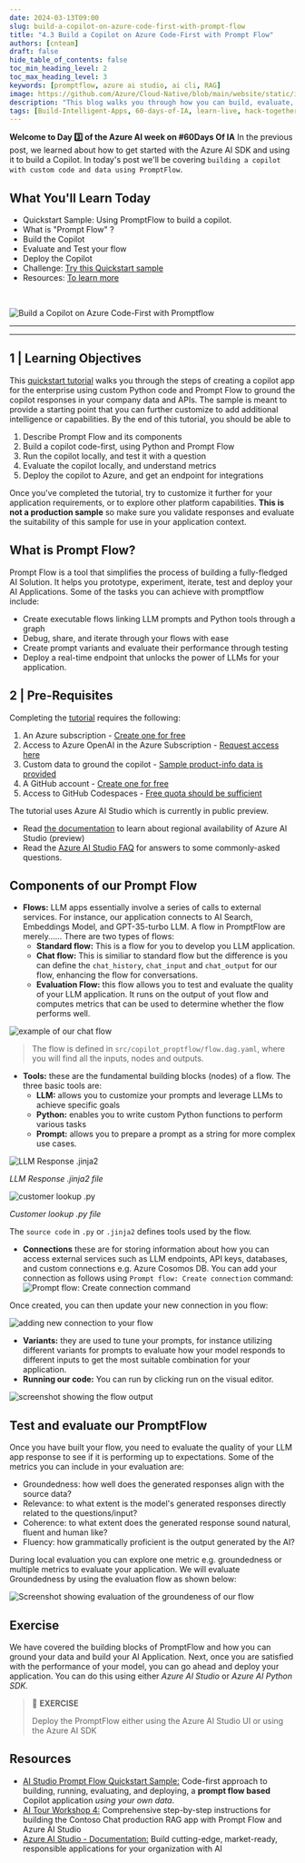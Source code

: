 ```yaml
---
date: 2024-03-13T09:00
slug: build-a-copilot-on-azure-code-first-with-prompt-flow
title: "4.3 Build a Copilot on Azure Code-First with Prompt Flow"
authors: [cnteam]
draft: false
hide_table_of_contents: false
toc_min_heading_level: 2
toc_max_heading_level: 3
keywords: [promptflow, azure ai studio, ai cli, RAG]
image: https://github.com/Azure/Cloud-Native/blob/main/website/static/img/ogImage.png
description: "This blog walks you through how you can build, evaluate, and test a custom copilot implementation using Prompt Flow and Azure AI SDK." 
tags: [Build-Intelligent-Apps, 60-days-of-IA, learn-live, hack-together, community-buzz, ask-the-expert, azure-kubernetes-service, azure-functions, azure-openai, azure-container-apps, azure-cosmos-db, github-copilot, github-codespaces, github-actions]
---
```


<head> 
  <meta property="og:url" content="https://azure.github.io/cloud-native/60daysofia/build-a-copilot-on-azure-code-first-with-prompt-flow"/>
  <meta property="og:type" content="website"/> 
  <meta property="og:title" content="Build Intelligent Apps | AI Apps on Azure"/> 
  <meta property="og:description" content="This blog walks you through how you can build, evaluate, and test a custom copilot implementation using Prompt Flow and Azure AI SDK."/> 
  <meta property="og:image" content="https://github.com/Azure/Cloud-Native/blob/main/website/static/img/ogImage.png"/> 
  <meta name="twitter:url" content="https://azure.github.io/Cloud-Native/60daysofIA/build-a-copilot-on-azure-code-first-with-prompt-flow" /> 
  <meta name="twitter:title" content="Build Intelligent Apps | AI Apps on Azure" />
 <meta name="twitter:description" content="This blog walks you through how you can build, evaluate, and test a custom copilot implementation using Prompt Flow and Azure AI SDK." />
  <meta name="twitter:image" content="https://azure.github.io/Cloud-Native/img/ogImage.png" /> 
  <meta name="twitter:card" content="summary_large_image" /> 
  <meta name="twitter:creator" content="@devanshidiaries" /> 
  <link rel="canonical" href="https://azure.github.io/Cloud-Native/60daysofIA/build-a-copilot-on-azure-code-first-with-prompt-flow" /> 
</head> 

<!-- End METADATA -->


**Welcome to Day 3️⃣ of the Azure AI week on #60Days Of IA**
In the previous post, we learned about how to get started with the Azure AI SDK and using it to build a Copilot. In today's post we'll be covering `building a copilot with custom code and data using PromptFlow`.


## What You'll Learn Today
 * Quickstart Sample: Using PromptFlow to build a copilot.
 * What is "Prompt Flow" ? 
 * Build the Copilot
 * Evaluate and Test your flow
 * Deploy the Copilot
 * Challenge: [Try this Quickstart sample](https://github.com/Azure-Samples/aistudio-python-promptflow-sample)
 * Resources: [To learn more](https://learn.microsoft.com/en-us/azure/ai-studio/how-to/prompt-flow?ocid=buildia24_60days_blog)

<br/>

<!-- FIXME: banner image -->
![Build a Copilot on Azure Code-First with Promptflow](../../static/img/60-days-of-ia/blogs/2024-03-13/BIA-3.png)

---

---

<!-- ************************************** -->
<!--  AUTHORS: WRITE BLOG POST CONTENT HERE -->
<!-- ************************************** -->

## 1 | Learning Objectives

This [quickstart tutorial](https://github.com/Azure-Samples/aistudio-python-promptflow-sample) walks you through the steps of creating a copilot app for the enterprise using custom Python code and Prompt Flow to ground the copilot responses in your company data and APIs. The sample is meant to provide a starting point that you can further customize to add additional intelligence or capabilities. By the end of this tutorial, you should be able to
1. Describe Prompt Flow and its components
1. Build a copilot code-first, using Python and Prompt Flow
1. Run the copilot locally, and test it with a question
1. Evaluate the copilot locally, and understand metrics
1. Deploy the copilot to Azure, and get an endpoint for integrations

Once you've completed the tutorial, try to customize it further for your application requirements, or to explore other platform capabilities. **This is not a production sample** so make sure you validate responses and evaluate the suitability of this sample for use in your application context.

## What is Prompt Flow? 

Prompt Flow is a tool that simplifies the process of building a fully-fledged AI Solution. It helps you prototype, experiment, iterate, test and deploy your AI Applications. Some of the tasks you can achieve with promptflow include:

* Create executable flows linking LLM prompts and Python tools through a graph
* Debug, share, and iterate through your flows with ease
* Create prompt variants and evaluate their performance through testing
* Deploy a real-time endpoint that unlocks the power of LLMs for your application.

## 2 | Pre-Requisites

Completing the [tutorial](https://github.com/Azure-Samples/aistudio-python-promptflow-sample) requires the following:

1. An Azure subscription - [Create one for free](https://azure.microsoft.com/free/cognitive-services?ocid=buildia24_60days_blog)
2. Access to Azure OpenAI in the Azure Subscription - [Request access here](https://aka.ms/oai/access?ocid=buildia24_60days_blog)
3. Custom data to ground the copilot - [Sample product-info data is provided](./../data/3-product-info/)
4. A GitHub account - [Create one for free](https://github.com/signup)
5. Access to GitHub Codespaces - [Free quota should be sufficient](https://docs.github.com/en/billing/managing-billing-for-github-codespaces/about-billing-for-github-codespaces#monthly-included-storage-and-core-hours-for-personal-accounts)

The tutorial uses Azure AI Studio which is currently in public preview.

 - Read [the documentation](https://learn.microsoft.com/azure/ai-studio/reference/region-support#azure-public-regions?ocid=buildia24_60days_blog) to learn about regional availability of Azure AI Studio (preview)
 - Read the [Azure AI Studio FAQ](https://learn.microsoft.com/azure/ai-studio/faq?ocid=buildia24_60days_blog?ocid=buildia24_60days_blog) for answers to some commonly-asked questions.

## Components of our Prompt Flow

* **Flows:** LLM apps essentially involve a series of calls to external services. For instance, our application connects to AI Search, Embeddings Model, and GPT-35-turbo LLM. A flow in PromptFlow are merely...... There are two types of flows:
    * **Standard flow:** This is a flow for you to develop you LLM application.
    * **Chat flow:** This is similiar to standard flow but the difference is you can define the `chat_history`, `chat_input` and `chat_output` for our flow, enhancing the flow for conversations. 
    * **Evaluation Flow:** this flow allows you to test and evaluate the quality of your LLM application. It runs on the output of yout flow and computes metrics that can be used to determine whether the flow performs well.

![example of our chat flow](../../static/img/60-days-of-ia/blogs/2024-03-13/flow.png)

> The flow is defined in `src/copilot_proptflow/flow.dag.yaml`, where you will find all the inputs, nodes and outputs. 

* **Tools:** these are the fundamental building blocks (nodes) of a flow. The three basic tools are:
    * **LLM:** allows you to customize your prompts and leverage LLMs to achieve specific goals
    * **Python:** enables you to write custom Python functions to perform various tasks
    * **Prompt:** allows you to prepare a prompt as a string for more complex use cases.

![LLM Response .jinja2](../../static/img/60-days-of-ia/blogs/2024-03-13/llm_reponse_jinja2.png)

*LLM Response .jinja2 file*

![customer lookup .py](../../static/img/60-days-of-ia/blogs/2024-03-13/customer_lookup_py.png)

*Customer lookup .py file*

The `source code` in `.py` or `.jinja2` defines tools used by the flow.

* **Connections** these are for storing information about how you can access external services such as LLM endpoints, API keys, databases, and custom connections e.g. Azure Cosomos DB. You can add your connection as follows using `Prompt flow: Create connection` command:
![Prompt flow: Create connection command](../../static/img/60-days-of-ia/blogs/2024-03-13/create_connection.png)

Once created, you can then update your new connection in you flow:

![adding new connection to your flow](../../static/img/60-days-of-ia/blogs/2024-03-13/connections_editor.png)

* **Variants:** they are used to tune your prompts, for instance utilizing different variants for prompts to evaluate how your model responds to different inputs to get the most suitable combination for your application.
* **Running our code:** You can run by clicking run on the visual editor.

![screenshot showing the flow output](../../static/img/60-days-of-ia/blogs/2024-03-13/code_output.png)

## Test and evaluate our PromptFlow

Once you have built your flow, you need to evaluate the quality of your LLM app response to see if it is performing up to expectations. Some of the metrics you can include in your evaluation are:

* Groundedness: how well does the generated responses align with the source data?
* Relevance: to what extent is the model's generated responses directly related to the questions/input?
* Coherence: to what extent does the generated response sound natural, fluent and human like?
* Fluency: how grammatically proficient is the output generated by the AI?

During local evaluation you can explore one metric e.g. groundedness or multiple metrics to evaluate your application. We will evaluate Groundedness by using the evaluation flow as shown below:

![Screenshot showing evaluation of the groundeness of our flow](../../static/img/60-days-of-ia/blogs/2024-03-13/groundedness_flow.png)

## Exercise

We have covered the building blocks of PromptFlow and how you can ground your data and build your AI Application. Next, once you are satisfied with the performance of your model, you can go ahead and deploy your application. You can do this using either *Azure AI Studio* or *Azure AI Python SDK.*

> 🚀 **EXERCISE**
>
> Deploy the PromptFlow either using the Azure AI Studio UI or using the Azure AI SDK

## Resources

* [AI Studio Prompt Flow Quickstart Sample:](https://github.com/Azure-Samples/aistudio-python-promptflow-sample) Code-first approach to building, running, evaluating, and deploying, a **prompt flow based** Copilot application _using your own data_.
* [AI Tour Workshop 4:](https://aka.ms/aitour/contoso-chat/workshop) Comprehensive step-by-step instructions for building the Contoso Chat production RAG app with Prompt Flow and Azure AI Studio
* [Azure AI Studio - Documentation:](https://learn.microsoft.com/en-us/azure/ai-studio/?ocid=buildia24_60days_blog) Build cutting-edge, market-ready, responsible applications for your organization with AI